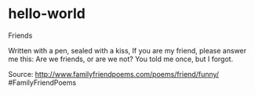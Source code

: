 # hello-world

Friends

Written with a pen, sealed with a kiss,
If you are my friend, please answer me this:
Are we friends, or are we not?
You told me once, but I forgot.

Source: http://www.familyfriendpoems.com/poems/friend/funny/ #FamilyFriendPoems
